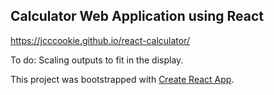 ## Calculator Web Application using React
https://jcccookie.github.io/react-calculator/

To do: Scaling outputs to fit in the display.

This project was bootstrapped with [Create React App](https://github.com/facebook/create-react-app).

